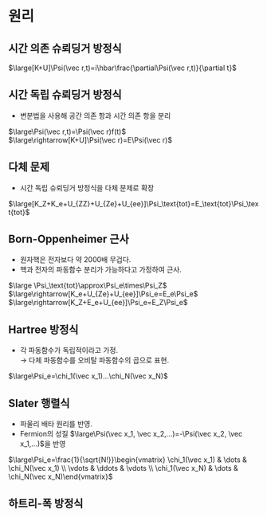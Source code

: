 # 원리
## 시간 의존 슈뢰딩거 방정식
$\large[K+U]\Psi(\vec r,t)=i\hbar\frac{\partial\Psi(\vec r,t)}{\partial t}$
## 시간 독립 슈뢰딩거 방정식
* 변분법을 사용해 공간 의존 항과 시간 의존 항을 분리  

$\large\Psi(\vec r,t)=\Psi(\vec r)f(t)$  
$\large\rightarrow[K+U]\Psi(\vec r)=E\Psi(\vec r)$

## 다체 문제
* 시간 독립 슈뢰딩거 방정식을 다체 문제로 확장  

$\large[K_Z+K_e+U_{ZZ}+U_{Ze}+U_{ee}]\Psi_\text{tot}=E_\text{tot}\Psi_\text{tot}$

## Born-Oppenheimer 근사
* 원자핵은 전자보다 약 2000배 무겁다.
* 핵과 전자의 파동함수 분리가 가능하다고 가정하여 근사.  

$\large \Psi_\text{tot}\approx\Psi_e\times\Psi_Z$  
$\large\rightarrow[K_e+U_{Ze}+U_{ee}]\Psi_e=E_e\Psi_e$  
$\large\rightarrow[K_Z+E_e+U_{ee}]\Psi_e=E_Z\Psi_e$

## Hartree 방정식
* 각 파동함수가 독립적이라고 가정.  
→ 다체 파동함수를 오비탈 파동함수의 곱으로 표현.  

$\large\Psi_e=\chi_1(\vec x_1)...\chi_N(\vec x_N)$

## Slater 행렬식
* 파울리 배타 원리를 반영.
* Fermion의 성질 $\large\Psi(\vec x_1, \vec x_2,...)=-\Psi(\vec x_2, \vec x_1,...)$을 반영

$\large\Psi_e=\frac{1}{\sqrt{N!}}\begin{vmatrix} \chi_1(\vec x_1) & \dots & \chi_N(\vec x_1) \\ \vdots & \ddots & \vdots \\ \chi_1(\vec x_N) & \dots & \chi_N(\vec x_N)\end{vmatrix}$

## 하트리-폭 방정식
